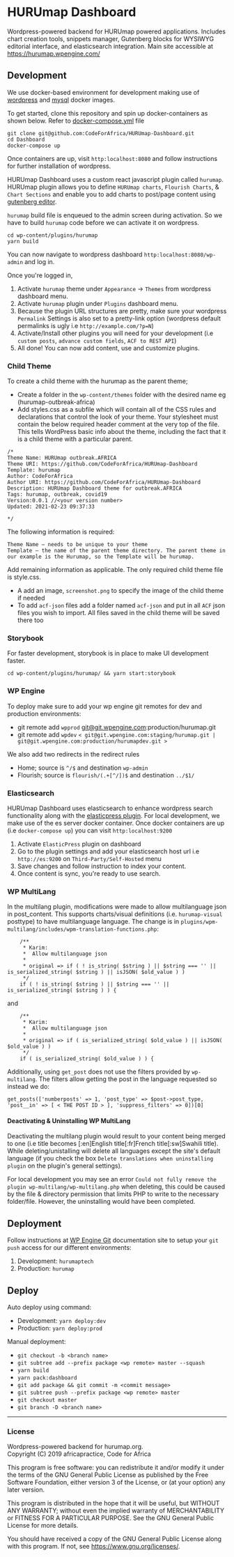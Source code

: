 # HURUmap Dashboard

Wordpress-powered backend for HURUmap powered applications. Includes chart creation tools, snippets manager, Gutenberg blocks for WYSIWYG editorial interface, and elasticsearch integration. Main site accessible at https://hurumap.wpengine.com/

## Development
We use docker-based environment for development making use of [wordpress](https://hub.docker.com/_/wordpress/) and [mysql](https://hub.docker.com/_/mysql) docker images.

To get started, clone this repository and spin up docker-containers as shown below. Refer to [docker-compose.yml](https://github.com/CodeForAfrica/HURUmap-Dashboard/blob/master/docker-compose.yml) file

```shell
git clone git@github.com:CodeForAfrica/HURUmap-Dashboard.git
cd Dashboard
docker-compose up
```

Once containers are up, visit `http:localhost:8080` and follow instructions for further installation of wordpress.

HURUmap Dashboard uses a custom react javascript plugin called `hurumap`. HURUmap plugin allows you to define `HURUmap charts`, `Flourish Charts`, & `Chart Sections` and enable you to add charts to post/page content using [gutenberg editor](https://wordpress.org/gutenberg/).

`hurumap` build file is enqueued to the admin screen during activation. So we have to build `hurumap` code before we can activate it on wordpress.

```shell
cd wp-content/plugins/hurumap
yarn build
```

You can now navigate to wordpress dashboard `http:localhost:8080/wp-admin` and log in.

Once you're logged in,

1. Activate `hurumap` theme under `Appearance` -> `Themes` from wordpress dashboard menu. 
2. Activate `hurumap` plugin under `Plugins` dashboard menu.
3. Because the plugin URL structures are pretty, make sure your wordpress `Permalink` Settings is also set to a pretty-link option (wordpress default permalinks is ugly i.e `http://example.com/?p=N`)
4. Activate/Install other plugins you will need for your development (i.e `custom posts`, `advance custom fields`, `ACF to REST API`)
5. All done! You can now add content, use and customize plugins.


### Child Theme

To create a child theme with the hurumap as the parent theme;

 - Create a folder in the  `wp-content/themes` folder  with the desired name eg (hurumap-outbreak-africa)
 - Add styles.css as a subfile which will contain all of the CSS rules and declarations that control the look of your theme. Your stylesheet must contain the below required header comment at the very top of the file. This tells WordPress basic info about the theme, including the fact that it is a child theme with a particular parent.
```
/*
Theme Name: HURUmap outbreak.AFRICA
Theme URI: https://github.com/CodeForAfrica/HURUmap-Dashboard
Template: hurumap
Author: CodeForAfrica
Author URI: https://github.com/CodeForAfrica/HURUmap-Dashboard
Description: HURUmap Dashboard theme for outbreak.AFRICA
Tags: hurumap, outbreak, covid19
Version:0.0.1 //<your version number>
Updated: 2021-02-23 09:37:33

*/

```
The following information is required:

    Theme Name – needs to be unique to your theme
    Template – the name of the parent theme directory. The parent theme in our example is the Hurumap, so the Template will be hurumap. 
    
Add remaining information as applicable. The only required child theme file is style.css.
- A add an image, `screenshot.png` to specify the image of the child theme if needed
- To add `acf-json` files add a folder named `acf-json` and put in all `ACF` json files you wish to import. All files saved in the child theme will be saved there too

### Storybook

For faster development, storybook is in place to make UI development faster.

`cd wp-content/plugins/hurumap/ && yarn start:storybook`

### WP Engine

To deploy make sure to add your wp engine git remotes for dev and production environments:

- git remote add `wpprod` git@git.wpengine.com:production/hurumap.git
- git remote add `wpdev` `< git@git.wpengine.com:staging/hurumap.git | git@git.wpengine.com:production/hurumapdev.git >`

We also add two redirects in the redirect rules

- Home; source is `^/$` and destination `wp-admin`
- Flourish; source is `flourish/(.+[^/])$` and destination `../$1/`

### Elasticsearch
HURUmap Dashboard uses elasticsearch to enhance wordpress search functionality along with the [elasticpress plugin](https://wordpress.org/plugins/elasticpress/).  For local development, we make use of the es server docker container. Once docker containers are up (i.e `docker-compose up`) you can visit `http:localhost:9200` 

1. Activate `ElasticPress` plugin on dashboard
2. Go to the plugin settings and add your elasticsearch host url i.e `http://es:9200` on `Third-Party/Self-Hosted` menu
3. Save changes and follow instruction to index your content.
4. Once content is sync, you're ready to use search. 


### WP MultiLang

In the multilang plugin, modifications were made to allow multilanguage json in post_content. This supports charts/visual definitions (i.e. `hurumap-visual` posttype) to have multilanguage language. The change is in `plugins/wpm-multilang/includes/wpm-translation-functions.php`:

```
	/**
	 * Karim:
	 *  Allow multilanguage json
	 * 
	 * original => if ( ! is_string( $string ) || $string === '' || is_serialized_string( $string ) || isJSON( $old_value ) )
	 */
	if ( ! is_string( $string ) || $string === '' || is_serialized_string( $string ) ) { 
```

and 

```
	/**
	 * Karim:
	 *  Allow multilanguage json
	 * 
	 * original => if ( is_serialized_string( $old_value ) || isJSON( $old_value ) ) 
	 */
	if ( is_serialized_string( $old_value ) ) {
```

Additionally, using `get_post` does not use the filters provided by `wp-multilang`. The filters allow getting the post in the language requested so instead we do:

```
get_posts(['numberposts' => 1, 'post_type' => $post->post_type, 'post__in' => [ < THE POST ID > ], 'suppress_filters' => 0])[0]
```

#### Deactivating & Uninstalling WP MultiLang
Deactivating the multilang plugin would result to your content being merged to one (i.e title becomes [:en]English title[:fr]French title[:sw]Swahili title). While deleting/unistalling will delete all languages except the site's default language (if you check the box `Delete translations when uninstalling plugin` on the plugin's general settings).

For local development you may see an error `Could not fully remove the plugin wp-multilang/wp-multilang.php` when deleting, this could be caused by the file & directory permission that limits PHP to write to the necessary folder/file. However, the uninstalling would have been completed. 


## Deployment

Follow instructions at [WP Engine Git](https://wpengine.com/git/) documentation site to setup your `git push` access for our different environments:

1. Development: `hurumaptech`
2. Production: `hurumap`

## Deploy

Auto deploy using command:

- Development: `yarn deploy:dev`
- Production: `yarn deploy:prod`

Manual deployment:

- `git checkout -b <branch name>`
- `git subtree add --prefix package <wp remote> master --squash`
- `yarn build`
- `yarn pack:dashboard`
- `git add package && git commit -m <commit message>`
- `git subtree push --prefix package <wp remote> master`
- `git checkout master`
- `git branch -D <branch name>`


---

### License

Wordpress-powered backend for hurumap.org.  
Copyright (C) 2019  africapractice, Code for Africa

This program is free software: you can redistribute it and/or modify
it under the terms of the GNU General Public License as published by
the Free Software Foundation, either version 3 of the License, or
(at your option) any later version.

This program is distributed in the hope that it will be useful,
but WITHOUT ANY WARRANTY; without even the implied warranty of
MERCHANTABILITY or FITNESS FOR A PARTICULAR PURPOSE.  See the
GNU General Public License for more details.

You should have received a copy of the GNU General Public License
along with this program.  If not, see <https://www.gnu.org/licenses/>.
